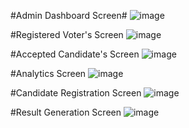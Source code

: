 #Admin Dashboard Screen#
![image](https://github.com/user-attachments/assets/50e3ca91-3deb-4de9-985a-1a3635b1bb57)

#Registered Voter's Screen
![image](https://github.com/user-attachments/assets/18823283-207f-49a2-8b98-1998e22f2321)

#Accepted Candidate's Screen
![image](https://github.com/user-attachments/assets/f4d62609-879b-4431-a28f-f38719a9341b)

#Analytics Screen
![image](https://github.com/user-attachments/assets/20cddff3-48e2-4818-8aac-128bc68e1e62)

#Candidate Registration Screen
![image](https://github.com/user-attachments/assets/6d8d8a24-2917-48df-ac5a-d22c31d02e1a)

#Result Generation Screen
![image](https://github.com/user-attachments/assets/3aee103a-31b5-48f3-a0ed-b50a2a2abe25)




